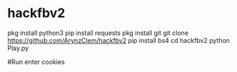 # hackfbv2
pkg install python3
pip install requests 
pkg install git
git clone https://github.com/ArynzClem/hackfbv2
pip install bs4
cd hackfbv2
python Play.py

#Run
enter cookies
